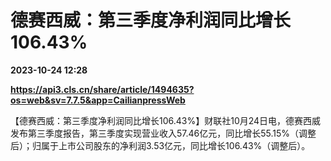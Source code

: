 # 德赛西威：第三季度净利润同比增长106.43%

**2023-10-24 12:28**

**https://api3.cls.cn/share/article/1494635?os=web&sv=7.7.5&app=CailianpressWeb**

【德赛西威：第三季度净利润同比增长106.43%】财联社10月24日电，德赛西威发布第三季度报告，第三季度实现营业收入57.46亿元，同比增长55.15%（调整后）；归属于上市公司股东的净利润3.53亿元，同比增长106.43%（调整后）。